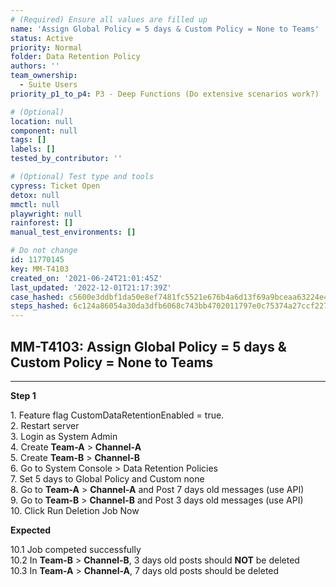 ```yaml
---
# (Required) Ensure all values are filled up
name: 'Assign Global Policy = 5 days & Custom Policy = None to Teams'
status: Active
priority: Normal
folder: Data Retention Policy
authors: ''
team_ownership:
  - Suite Users
priority_p1_to_p4: P3 - Deep Functions (Do extensive scenarios work?)

# (Optional)
location: null
component: null
tags: []
labels: []
tested_by_contributor: ''

# (Optional) Test type and tools
cypress: Ticket Open
detox: null
mmctl: null
playwright: null
rainforest: []
manual_test_environments: []

# Do not change
id: 11770145
key: MM-T4103
created_on: '2021-06-24T21:01:45Z'
last_updated: '2022-12-01T21:17:39Z'
case_hashed: c5600e3ddbf1da50e8ef7481fc5521e676b4a6d13f69a9bceaa63224e4c84a6170597824904bbe14b38282aae9e09ebd
steps_hashed: 6c124a86054a30da3dfb6068c743bb4702011797e0c75374a27ccf227aca2f9399495e8321629701356c850e02701252
---
```


<!-- (Auto-generated) Based on frontmatter's "key" and "name" -->

## MM-T4103: Assign Global Policy = 5 days & Custom Policy = None to Teams

---

**Step 1**

1\. Feature flag CustomDataRetentionEnabled = true.\
2\. Restart server\
3\. Login as System Admin\
4\. Create **Team-A** > **Channel-A**\
5\. Create **Team-B** > **Channel-B**\
6\. Go to System Console > Data Retention Policies\
7\. Set 5 days to Global Policy and Custom none\
8\. Go to **Team-A** > **Channel-A** and Post 7 days old messages (use API)\
9\. Go to **Team-B** > **Channel-B** and Post 3 days old messages (use API)\
10\. Click Run Deletion Job Now

**Expected**

10.1 Job competed successfully\
10.2 In **Team-B** > **Channel-B**, 3 days old posts should **NOT** be deleted\
10.3 In **Team-A** > **Channel-A**, 7 days old posts should be deleted​​​​
